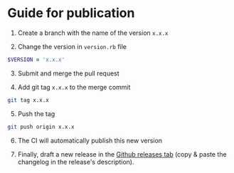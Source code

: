 # Guide for publication

1. Create a branch with the name of the version `x.x.x`

2. Change the version in `version.rb` file
```ruby
$VERSION = 'x.x.x'
```

3. Submit and merge the pull request

4. Add git tag `x.x.x` to the merge commit
```sh
git tag x.x.x
```

5. Push the tag
```sh
git push origin x.x.x
```

6. The CI will automatically publish this new version

7. Finally, draft a new release in the [Github releases tab](https://github.com/ReachFive/identity-ios-sdk/releases) (copy & paste the changelog in the release's description).
